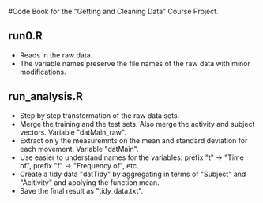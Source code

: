 #Code Book for the "Getting and Cleaning Data" Course Project.

run0.R
------

* Reads in the raw data.
* The variable names preserve the file names of the raw data with minor modifications.

run_analysis.R
--------------

* Step by step transformation of the raw data sets.
* Merge the training and the test sets. Also merge the activity and subject vectors. Variable "datMain_raw".
* Extract only the measuremnts on the mean and standard deviation for each movement. Variable "datMain".
* Use easier to understand names for the variables: prefix "t" -> "Time of", prefix "f" -> "Frequency of", etc.
* Create a tidy data "datTidy" by aggregating in terms of "Subject" and "Acitivity" and applying the function mean.
* Save the final result as "tidy_data.txt".
